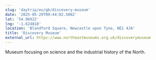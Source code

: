 ```yaml
---
slug: 'daytrip/eu/gb/discovery-museum'
date: '2025-05-29T09:44:02.506Z'
lat: '54.96922'
lng: '-1.624818'
location: 'Blandford Square, Newcastle upon Tyne, NE1 4JA'
title: 'Discovery Museum'
external_url: https://www.northeastmuseums.org.uk/discoverymuseum
---
```

Museum focusing on science and the industrial history of the North.